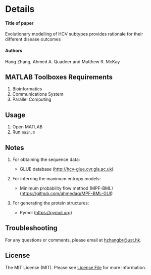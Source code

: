 # Details
#### Title of paper
Evolutionary modelling of HCV subtypes provides rationale for their different disease outcomes
#### Authors
Hang Zhang, Ahmed A. Quadeer and Matthew R. McKay
## MATLAB Toolboxes Requirements
1. Bioinformatics
2. Communications System
3. Parallel Computing  

## Usage
1. Open MATLAB
2. Run ```main.m```

## Notes    
1. For obtaining the sequence data:
   * GLUE database (http://hcv-glue.cvr.gla.ac.uk)
  
2. For inferring the maximum entropy models:
   * Minimum probability flow method (MPF-BML) (https://github.com/ahmedaq/MPF-BML-GUI)
3. For generating the protein structures:
   * Pymol (https://pymol.org)
 

## Troubleshooting
For any questions or comments, please email at hzhangbr@ust.hk. 

## License

The MIT License (MIT). Please see [License File](LICENSE) for more information.
